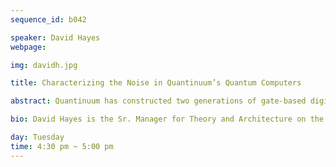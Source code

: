 ```yaml
---
sequence_id: b042

speaker: David Hayes
webpage: 

img: davidh.jpg

title: Characterizing the Noise in Quantinuum’s Quantum Computers

abstract: Quantinuum has constructed two generations of gate-based digital quantum computers, building a sophisticated error model. In this talk I will go over our methods for quantum characterization, validation, and verification (QCVV), giving a suite of measurements for individual operations, holistic metrics, and applications. These measurements have direct implications on near-term applications, pointing toward where upgrade efforts should be concentrated. More recently, we have begun QCVV efforts on the logical level, and I will briefly mention some preliminary results.

bio: David Hayes is the Sr. Manager for Theory and Architecture on the hardware team, living in Broomfield, Colorado. There he focuses on designing next generation trapped-ion hardware, quantum error correction protocols, and near-term applications.

day: Tuesday
time: 4:30 pm ~ 5:00 pm
---
```

